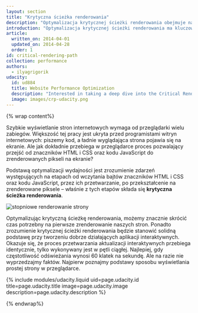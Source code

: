 ```yaml
---
layout: section
title: "Krytyczna ścieżka renderowania"
description: "Optymalizacja krytycznej ścieżki renderowania obejmuje nadanie różnych priorytetów wyświetlanej treści zależnie od tego, jakie działania na stronie chce głównie podejmować użytkownik."
introduction: "Optymalizacja krytycznej ścieżki renderowania ma kluczowe znaczenie dla wydajności naszych stron: naszym celem jest nadanie różnych priorytetów wyświetlanej treści zależnie od tego, jakie działania na stronie chce głównie podejmować użytkownik."
article:
  written_on: 2014-04-01
  updated_on: 2014-04-28
  order: 1
id: critical-rendering-path
collection: performance
authors:
  - ilyagrigorik
udacity:
  id: ud884
  title: Website Performance Optimization
  description: "Interested in taking a deep dive into the Critical Rendering Path? Check out or companion course and learn how the browser converts HTML, CSS, and JavaScript to pixels on the screen, how to use DevTools to measure performance, and how to optimize the Critical Rendering Path of your pages."
  image: images/crp-udacity.png
---
```

{% wrap content%}

Szybkie wyświetlanie stron internetowych wymaga od przeglądarki wielu zabiegów. Większość tej pracy jest ukryta przed programistami witryn internetowych: piszemy kod, a ładnie wyglądająca strona pojawia się na ekranie. Ale jak dokładnie przebiega w przeglądarce proces pozwalający przejść od znaczników HTML i CSS oraz kodu JavaScript do zrenderowanych pikseli na ekranie?

Podstawą optymalizacji wydajności jest zrozumienie zdarzeń występujących na etapach od wczytania bajtów znaczników HTML i CSS oraz kodu JavaScript, przez ich przetwarzanie, po przekształcenie na zrenderowane piksele &ndash; właśnie z tych etapów składa się **krytyczna ścieżka renderowania**.

<img src="images/progressive-rendering.png" class="center" alt="stopniowe renderowanie strony">

Optymalizując krytyczną ścieżkę renderowania, możemy znacznie skrócić czas potrzebny na pierwsze zrenderowanie naszych stron. Ponadto zrozumienie krytycznej ścieżki renderowania będzie stanowić solidną podstawę przy tworzeniu dobrze działających aplikacji interaktywnych. Okazuje się, że proces przetwarzania aktualizacji interaktywnych przebiega identycznie, tylko wykonywany jest w pętli ciągłej. Najlepiej, gdy częstotliwość odświeżania wynosi 60 klatek na sekundę. Ale na razie nie wyprzedzajmy faktów. Najpierw poznajmy podstawy sposobu wyświetlania prostej strony w przeglądarce.

{% include modules/udacity.liquid uid=page.udacity.id title=page.udacity.title image=page.udacity.image description=page.udacity.description %}

{% endwrap%}

